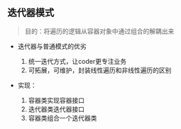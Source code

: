 ## <b>迭代器模式</b> ##
> 目的：将遍历的逻辑从容器对象中通过组合的解耦出来

- 迭代器与普通模式的优劣
    1. 统一迭代方式，让coder更专注业务
    2. 可拓展，可维护，封装线性遍历和非线性遍历的区别

- 实现：
    1. 容器类实现容器接口
    2. 迭代器类迭代器接口
    3. 容器类组合一个迭代器类
